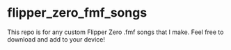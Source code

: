 # flipper_zero_fmf_songs
This repo is for any custom Flipper Zero .fmf songs that I make. Feel free to download and add to your device!
